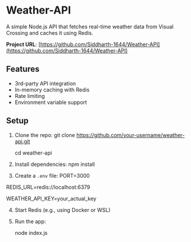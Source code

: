 # Weather-API
A simple Node.js API that fetches real-time weather data from Visual Crossing and caches it using Redis.

**Project URL**: [https://github.com/Siddharth-1644/Weather-API](https://github.com/Siddharth-1644/Weather-API)

## Features
- 3rd-party API integration
- In-memory caching with Redis
- Rate limiting
- Environment variable support

## Setup

1. Clone the repo: git clone
   https://github.com/your-username/weather-api.git

   cd weather-api

2. Install dependencies:
  npm install

3. Create a `.env` file:
  PORT=3000
  
  REDIS_URL=redis://localhost:6379
  
  WEATHER_API_KEY=your_actual_key

4. Start Redis (e.g., using Docker or WSL)

5. Run the app:

   node index.js



